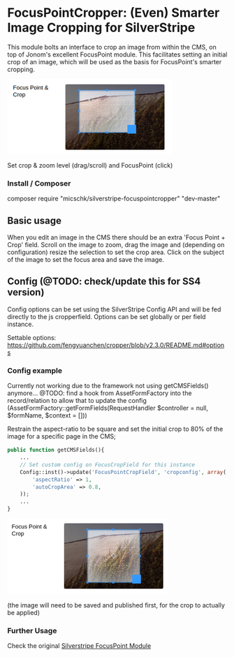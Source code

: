 # FocusPointCropper: (Even) Smarter Image Cropping for SilverStripe

This module bolts an interface to crop an image from within the CMS, on top of Jonom's excellent FocusPoint module.
This facilitates setting an initial crop of an image, which will be used as the basis for FocusPoint's smarter cropping.

![](screenshots/cropper.png)

Set crop & zoom level (drag/scroll) and FocusPoint (click)

### Install / Composer

composer require "micschk/silverstripe-focuspointcropper" "dev-master"

## Basic usage

When you edit an image in the CMS there should be an extra 'Focus Point + Crop' field.
Scroll on the image to zoom, drag the image and (depending on configuration) resize the selection to set the crop area.
Click on the subject of the image to set the focus area and save the image.

## Config (@TODO: check/update this for SS4 version)

Config options can be set using the SilverStripe Config API and will be fed directly to the js cropperfield.
Options can be set globally or per field instance.

Settable options: https://github.com/fengyuanchen/cropper/blob/v2.3.0/README.md#options

### Config example

Currently not working due to the framework not using getCMSFields() anymore...
@TODO: find a hook from AssetFormFactory into the record/relation to allow that to update the config (AssetFormFactory::getFormFields(RequestHandler $controller = null, $formName, $context = []))

Restrain the aspect-ratio to be square and set the initial crop to 80% of the image for a specific page in the CMS;

```php
public function getCMSFields(){
	...
	// Set custom config on FocusCropField for this instance
	Config::inst()->update('FocusPointCropField', 'cropconfig', array(
        'aspectRatio' => 1,
        'autoCropArea' => 0.8,
    ));
    ...
}
```

![](screenshots/cropconfig.png)

(the image will need to be saved and published first, for the crop to actually be applied)

### Further Usage

Check the original [Silverstripe FocusPoint Module](https://github.com/jonom/silverstripe-focuspoint)
